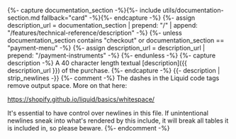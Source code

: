 {%- capture documentation_section -%}{%- include utils/documentation-section.md fallback="card" -%}{%- endcapture -%}
{%- assign description_url = documentation_section | prepend: "/" | append: "/features/technical-reference/description" -%}
{%- unless documentation_section contains "checkout" or documentation_section == "payment-menu" -%}
    {%- assign description_url = description_url | prepend: "/payment-instruments" -%}
{%- endunless -%}
{%- capture description -%}
    A 40 character length textual [description]({{ description_url }}) of the purchase.
{%- endcapture -%}
{{- description | strip_newlines -}}
{%- comment -%}
The dashes in the Liquid code tags remove output space. More on that here:

<https://shopify.github.io/liquid/basics/whitespace/>

It's essential to have control over newlines in this file. If unintentional
newlines sneak into what's rendered by this include, it will break all tables
it is included in, so please beware.
{%- endcomment -%}
